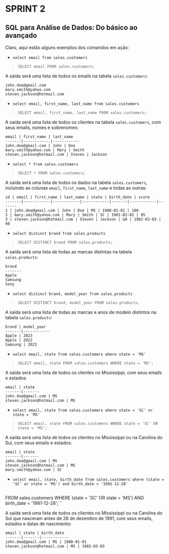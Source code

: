 # SPRINT 2

## SQL para Análise de Dados: Do básico ao avançado

Claro, aqui estão alguns exemplos dos comandos em ação:

* `select email from sales.customers`

> `SELECT email FROM sales.customers;`

A saída será uma lista de todos os emails na tabela `sales.customers`:

```
john.doe@gmail.com
mary.smith@yahoo.com
steven.jackson@hotmail.com
```

* `select email, first_name, last_name from sales.customers`

> `SELECT email, first_name, last_name FROM sales.customers;`

A saída será uma lista de todos os clientes na tabela `sales.customers`, com seus emails, nomes e sobrenomes:

```
email | first_name | last_name
-------|------------|------------
john.doe@gmail.com | John | Doe
mary.smith@yahoo.com | Mary | Smith
steven.jackson@hotmail.com | Steven | Jackson
```

* `select * from sales.customers`

> `SELECT * FROM sales.customers;`

A saída será uma lista de todos os dados na tabela `sales.customers`, incluindo as colunas `email`, `first_name`, `last_name` e todas as outras:

```
id | email | first_name | last_name | state | birth_date | score
-------|------------|------------|------------|-------|------------|-------
1 | john.doe@gmail.com | John | Doe | MS | 1980-01-01 | 100
2 | mary.smith@yahoo.com | Mary | Smith | SC | 1981-02-02 | 95
3 | steven.jackson@hotmail.com | Steven | Jackson | GA | 1982-03-03 | 90
```

* `select distinct brand from sales.products`

> `SELECT DISTINCT brand FROM sales.products;`

A saída será uma lista de todas as marcas distintas na tabela `sales.products`:

```
brand
-------
Apple
Samsung
Sony
```

* `select distinct brand, model_year from sales.products`

> `SELECT DISTINCT brand, model_year FROM sales.products;`

A saída será uma lista de todas as marcas e anos de modelo distintos na tabela `sales.products`:

```
brand | model_year
-------|------------
Apple | 2023
Apple | 2022
Samsung | 2023
```

* `select email, state from sales.customers where state = 'MS'`

> `SELECT email, state FROM sales.customers WHERE state = 'MS';`

A saída será uma lista de todos os clientes no Mississippi, com seus emails e estados:

```
email | state
-------|-------
john.doe@gmail.com | MS
steven.jackson@hotmail.com | MS
```

* `select email, state from sales.customers where state = 'SC' or state = 'MS'`

> `SELECT email, state FROM sales.customers WHERE state = 'SC' OR state = 'MS';`

A saída será uma lista de todos os clientes no Mississippi ou na Carolina do Sul, com seus emails e estados:

```
email | state
-------|-------
john.doe@gmail.com | MS
steven.jackson@hotmail.com | MS
mary.smith@yahoo.com | SC
```

* `select email, state, birth_date
from sales.customers
where (state = 'SC' or state = 'MS') and birth_date < '1991-12-28'`

> ```SELECT email, state, birth_date
FROM sales.customers
WHERE (state = 'SC' OR state = 'MS') AND birth_date < '1991-12-28';```

A saída será uma lista de todos os clientes no Mississippi ou na Carolina do Sul que nasceram antes de 28 de dezembro de 1991, com seus emails, estados e datas de nascimento:

```
email | state | birth_date
-------|-------|------------
john.doe@gmail.com | MS | 1980-01-01
steven.jackson@hotmail.com | MS | 1982-03-03
```

